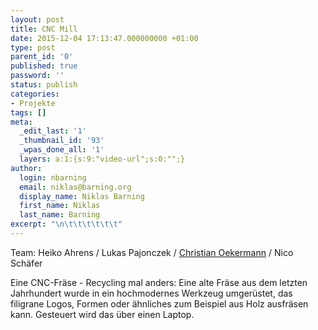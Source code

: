 ```yaml
---
layout: post
title: CNC Mill
date: 2015-12-04 17:13:47.000000000 +01:00
type: post
parent_id: '0'
published: true
password: ''
status: publish
categories:
- Projekte
tags: []
meta:
  _edit_last: '1'
  _thumbnail_id: '93'
  _wpas_done_all: '1'
  layers: a:1:{s:9:"video-url";s:0:"";}
author:
  login: nbarning
  email: niklas@barning.org
  display_name: Niklas Barning
  first_name: Niklas
  last_name: Barning
excerpt: "\n\t\t\t\t\t\t"
---
```

<p>
				Team: Heiko Ahrens / Lukas Pajonczek / <a href="http://www.knutspace.de/">Christian Oekermann</a> / Nico Schäfer</p>
<p>Eine CNC-Fräse - Recycling mal anders: Eine alte Fräse aus dem letzten Jahrhundert wurde in ein hochmodernes Werkzeug umgerüstet, das filigrane Logos, Formen oder ähnliches zum Beispiel aus Holz ausfräsen kann. Gesteuert wird das über einen Laptop.		</p>
